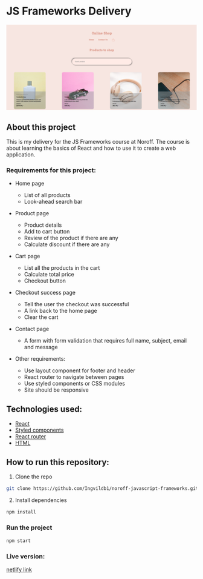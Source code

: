 # JS Frameworks Delivery

![image](public/js-frameworks-2-img.png)

## About this project
This is my delivery for the JS Frameworks course at Noroff. The course is about learning the basics of React and how to use it to create a web application. 

### Requirements for this project:
  - Home page
    - List of all products
    - Look-ahead search bar
  - Product page
    - Product details
    - Add to cart button
    - Review of the product if there are any
    - Calculate discount if there are any
  - Cart page
    - List all the products in the cart
    - Calculate total price
    - Checkout button
  - Checkout success page
    - Tell the user the checkout was successful
    - A link back to the home page
    - Clear the cart
  - Contact page
    - A form with form validation that requires full name, subject, email and message

- Other requirements:
  - Use layout component for footer and header
  - React router to navigate between pages
  - Use styled components or CSS modules
  - Site should be responsive

## Technologies used:

- [React](https://reactjs.org/)
- [Styled components](https://styled-components.com/)
- [React router](https://reactrouter.com/)
- [HTML](https://developer.mozilla.org/en-US/docs/Web/HTML)

## How to run this repository:

1. Clone the repo

```sh
git clone https://github.com/Ingvildb1/noroff-javascript-frameworks.git
```

2. Install dependencies

```sh
npm install
```

### Run the project

```sh
npm start
```

### Live version:
[netlify link](https://dulcet-gumption-0483a4.netlify.app/)
